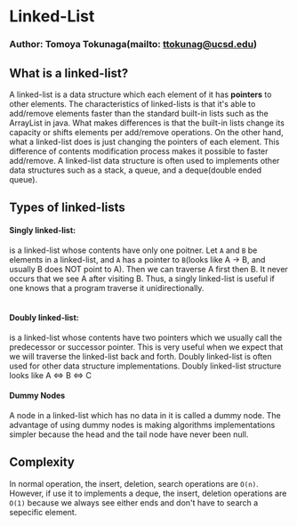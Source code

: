 # Linked-List
### Author: Tomoya Tokunaga(mailto: ttokunag@ucsd.edu)

## What is a linked-list?
A linked-list is a data structure which each element of it has **pointers** to other elements. The characteristics of linked-lists is that it's able to add/remove elements faster than the standard built-in lists such as the ArrayList in java. What makes differences is that the built-in lists change its capacity or shifts elements per add/remove operations. On the other hand, what a linked-list does is just changing the pointers of each element. This difference of contents modification process makes it possible to faster add/remove. A linked-list data structure is often used to implements other data structures such as a stack, a queue, and a deque(double ended queue).

## Types of linked-lists
#### Singly linked-list:
is a linked-list whose contents have only one poitner. Let `A` and `B` be elements in a linked-list, and `A` has a pointer to `B`(looks like A -> B, and usually B does NOT point to A). Then we can traverse A first then B. It never occurs that we see A after visiting B. Thus, a singly linked-list is useful if one knows that a program traverse it unidirectionally.
<br><br>
#### Doubly linked-list:
is a linked-list whose contents have two pointers which we usually call the predecessor or successor pointer. This is very useful when we expect that we will traverse the linked-list back and forth. Doubly linked-list is often used for other data structure implementations. Doubly linked-list structure looks like A <=> B <=> C
#### Dummy Nodes
A node in a linked-list which has no data in it is called a dummy node. The advantage of using dummy nodes is making algorithms implementations simpler because the head and the tail node have never been null.

## Complexity
In normal operation, the insert, deletion, search operations are `O(n)`. However, if use it to implements a deque, the insert, deletion operations are `O(1)` because we always see either ends and don't have to search a sepecific element.

